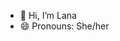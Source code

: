 - 👋 Hi, I’m Lana
- 😄 Pronouns: She/her

<!---
ldfellows/ldfellows is a ✨ special ✨ repository because its `README.md` (this file) appears on your GitHub profile.
You can click the Preview link to take a look at your changes.
--->

